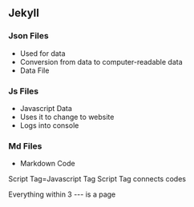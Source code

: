 ## Jekyll

### Json Files
* Used for data
* Conversion from data to computer-readable data
* Data File

### Js Files
* Javascript Data
* Uses it to change to website
* Logs into console

### Md Files
* Markdown Code

Script Tag=Javascript Tag
Script Tag connects codes

Everything within 3 --- is a page

